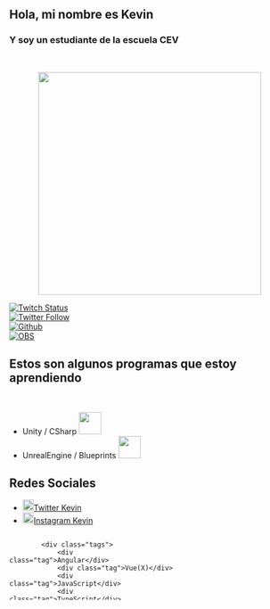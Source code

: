 ## Hola, mi nombre es Kevin 
### Y soy un estudiante de la escuela CEV 
<html>
<body>
<br>
 
<p align="center">
  <img src="https://png.pngtree.com/png-vector/20210120/ourlarge/pngtree-geek-emoji-in-3d-png-image_2771058.png" width="400">
</p>
</body>
</html>

[![Twitch Status](https://img.shields.io/twitch/status/Kevin?style=social)](https://twitch.com/kevin)
<br>
[![Twitter Follow](https://img.shields.io/twitter/follow/Kevin?style=social)](https://twitter.com/kevin)
<br>
[![Github](https://img.shields.io/badge/Github_Desktop-EA84E8?style=for-the-badge&logo=github&logoColor=white&labelColor=871585)]()
<br>
[![OBS](https://img.shields.io/badge/OBS-999999?style=for-the-badge&logo=obsstudio&logoColor=white&labelColor=101010)]()
<br>

## Estos son algunos programas que estoy aprendiendo

<br>
<div class = "main">
     <style>
        .li {text-decoration: none;}
      </style>
    <div class = "motores">
      <ul>
      <li>Unity / CSharp <img src = "https://upload.wikimedia.org/wikipedia/commons/thumb/d/da/Unreal_Engine_Logo.svg/1254px-Unreal_Engine_Logo.svg.png" width = "40"></li>
      <li>UnrealEngine / Blueprints <img src = "https://upload.wikimedia.org/wikipedia/commons/thumb/1/19/Unity_Technologies_logo.svg/2560px-Unity_Technologies_logo.svg.png" width = "40"></li>
      </ul>
    </div>
    <div class = "redes-sociales">
      <h2>Redes Sociales</h2>
        <ul>
          <li><a href="www.twitter.com"><img src = "https://about.twitter.com/content/dam/about-twitter/x/brand-toolkit/logo-black.png.twimg.1920.png" width = "20">Twitter Kevin</a></li>
          <li><a href="www.instagram.com"><img src = https://upload.wikimedia.org/wikipedia/commons/thumb/a/a5/Instagram_icon.png/480px-Instagram_icon.png width = "20">Instagram Kevin</a></li>
        </ul>
    </div>
</div>
			<svg fill="none" viewBox="0 0 300 120" width="300" height="120" xmlns="http://www.w3.org/2000/svg">
    <foreignObject width="100%" height="100%">
        <div xmlns="http://www.w3.org/1999/xhtml">
            <style>
                .tags {
                    display: flex;
                    flex-wrap: wrap;
                    height: 100%;
                    width: 100%;
                }
                .tag {
                    background-color: #e3ffff;
                    border-radius: 0.25em;
                    color: #0ca4a5;
                    border: 1px solid #0ca4a5;
                    display: inline-block;
                    font-size: 0.75em;
                    line-height: 2em;
                    margin: 0.125em;
                    padding: 0 0.5em;
                    text-decoration: none;
                    font-family: sans-serif;
                }
            </style>

            <div class="tags">
                <div class="tag">Angular</div>
                <div class="tag">Vue(X)</div>
                <div class="tag">JavaScript</div>
                <div class="tag">TypeScript</div>
            </div>
            <div class="tags">
                <div class="tag">(S)CSS</div>
                <div class="tag">Building UIs</div>
                <div class="tag">Web Components</div>
            </div>
            <div class="tags">
                <div class="tag">Ionic</div>
                <div class="tag">Electron</div>
                <div class="tag">.NET</div>
            </div>
        </div>
    </foreignObject>
</svg>

